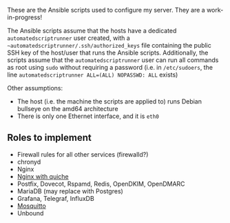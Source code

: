 These are the Ansible scripts used to configure my server. They are a work-in-progress!

The Ansible scripts assume that the hosts have a dedicated `automatedscriptrunner` user created, with a `~automatedscriptrunner/.ssh/authorized_keys` file containing the public SSH key of the host/user that runs the Ansible scripts.
Additionally, the scripts assume that the `automatedscriptrunner` user can run all commands as root using `sudo` without requiring a password (i.e. in `/etc/sudoers`, the line `automatedscriptrunner ALL=(ALL) NOPASSWD: ALL` exists)

Other assumptions:
- The host (i.e. the machine the scripts are applied to) runs Debian bullseye on the amd64 architecture
- There is only one Ethernet interface, and it is `eth0`

## Roles to implement

- Firewall rules for all other services (firewalld?)
- chronyd
- Nginx
- [Nginx with quiche](https://github.com/cloudflare/quiche/tree/master/nginx)
- Postfix, Dovecot, Rspamd, Redis, OpenDKIM, OpenDMARC
- MariaDB (may replace with Postgres)
- Grafana, Telegraf, InfluxDB
- [Mosquitto](https://github.com/eclipse/mosquitto)
- Unbound
